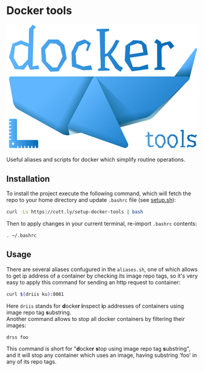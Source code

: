 # Docker tools

<p align="center">
    <img src="assets/images/logo.png"/>
</p>

Useful aliases and scripts for docker which simplify routine operations.

## Installation

To install the project execute the following command, which will fetch the repo to your home directory and update `.bashrc` file (see [setup.sh](setup.sh)):

```sh
curl -Ls https://cutt.ly/setup-docker-tools | bash
```

Then to apply changes in your current terminal, re-import `.bashrc` contents:

```sh
. ~/.bashrc
```

## Usage

There are several aliases confugured in the `aliases.sh`, one of which allows to get ip address of a container by checking its image repo tags, so it's very easy to apply this command for sending an http request to container:

```sh
curl $(driis ku):8081
```

Here `driis` stands for **d**ocke**r** **i**nspect **i**p addresses of containers using image repo tag **s**ubstring.  
Another command allows to stop all docker containers by filtering their images:

```sh
drss foo
```

This command is short for "**d**ocke**r** **s**top using image repo tag **s**ubstring", and it will stop any container which uses an image, having substring 'foo' in any of its repo tags.
